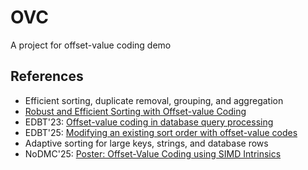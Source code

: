 # OVC

A project for offset-value coding demo

## References

* Efficient sorting, duplicate removal, grouping, and aggregation
* [Robust and Efficient Sorting with Offset-value Coding](https://dl.acm.org/doi/10.1145/3570956)
* EDBT'23: [Offset-value coding in database query processing](https://openproceedings.org/2023/conf/edbt/3-paper-42.pdf)
* EDBT'25: [Modifying an existing sort order with offset-value codes](https://openproceedings.org/2025/conf/edbt/paper-79.pdf)
* Adaptive sorting for large keys, strings, and database rows
* NoDMC'25: [Poster: Offset-Value Coding using SIMD Intrinsics](https://hpi.de/oldsite/fileadmin/user_upload/fachgebiete/rabl/publications/2025/offset_value_coding_nodmc2025.pdf)
